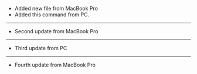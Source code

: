 * Added new file from MacBook Pro
* Added this command from PC.
---
* Second update from MacBook Pro
---
* Third update from PC
--- 
* Fourth update from MacBook Pro
